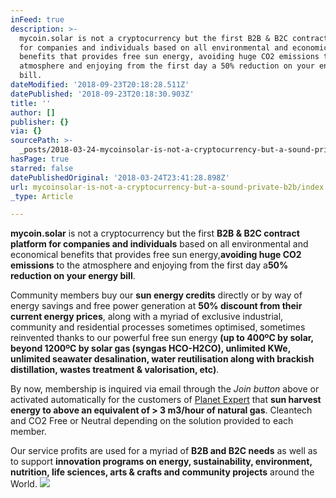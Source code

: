 ```yaml
---
inFeed: true
description: >-
  mycoin.solar is not a cryptocurrency but the first B2B & B2C contract platform
  for companies and individuals based on all environmental and economical
  benefits that provides free sun energy, avoiding huge CO2 emissions to the
  atmosphere and enjoying from the first day a 50% reduction on your energy
  bill.
dateModified: '2018-09-23T20:18:28.511Z'
datePublished: '2018-09-23T20:18:30.903Z'
title: ''
author: []
publisher: {}
via: {}
sourcePath: >-
  _posts/2018-03-24-mycoinsolar-is-not-a-cryptocurrency-but-a-sound-private-b2b.md
hasPage: true
starred: false
datePublishedOriginal: '2018-03-24T23:41:28.898Z'
url: mycoinsolar-is-not-a-cryptocurrency-but-a-sound-private-b2b/index.html
_type: Article

---
```

**mycoin.solar** is not a cryptocurrency but the first **B2B & B2C contract platform for companies and individuals** based on all environmental and economical benefits that provides free sun energy,**avoiding huge CO2 emissions** to the atmosphere and enjoying from the first day a**50% reduction on your energy bill**.

Community members buy our **sun energy credits** directly or by way of energy savings and free power generation at **50% discount from their current energy prices**, along with a myriad of exclusive industrial, community and residential processes sometimes optimised, sometimes reinvented thanks to our powerful free sun energy **(up to 400ºC by solar, beyond 1200ºC by solar gas (syngas HCO-H2CO), unlimited KWe, unlimited seawater desalination, water reutilisation along with brackish distillation, wastes treatment & valorisation, etc)**.

By now, membership is inquired via email through the _Join button_ above or activated automatically for the customers of [Planet Expert][0] that **sun harvest energy to above an equivalent of \> 3 m3/hour of natural gas**. Cleantech and CO2 Free or Neutral depending on the solution provided to each member.

Our service profits are used for a myriad of **B2B and B2C needs** as well as to support **innovation programs on energy, sustainability, environment, nutrition, life sciences, arts & crafts and community projects** around the World.
![](https://s3-us-west-2.amazonaws.com/the-grid-img/p/dba87c0654c95969709407fc79399d967d93983d.jpg)

[0]: http://planet.expert/ "Planet Expert"